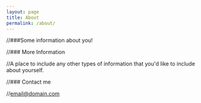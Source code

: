 ```yaml
---
layout: page
title: About
permalink: /about/
---
```


//###Some information about you!

//### More Information

//A place to include any other types of information that you'd like to include about yourself.

//### Contact me

//[email@domain.com](mailto:email@domain.com)
